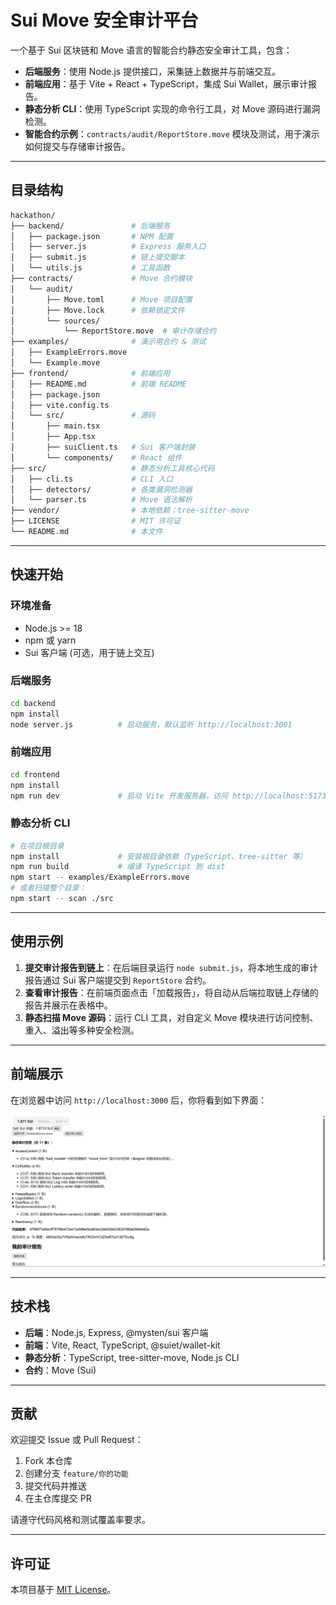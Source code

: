 # Sui Move 安全审计平台

一个基于 Sui 区块链和 Move 语言的智能合约静态安全审计工具，包含：

- **后端服务**：使用 Node.js 提供接口，采集链上数据并与前端交互。
- **前端应用**：基于 Vite + React + TypeScript，集成 Sui Wallet，展示审计报告。
- **静态分析 CLI**：使用 TypeScript 实现的命令行工具，对 Move 源码进行漏洞检测。
- **智能合约示例**：`contracts/audit/ReportStore.move` 模块及测试，用于演示如何提交与存储审计报告。

---

## 目录结构
```bash
hackathon/
├── backend/               # 后端服务
│   ├── package.json       # NPM 配置
│   ├── server.js          # Express 服务入口
│   ├── submit.js          # 链上提交脚本
│   └── utils.js           # 工具函数
├── contracts/             # Move 合约模块
│   └── audit/
│       ├── Move.toml      # Move 项目配置
│       ├── Move.lock      # 依赖锁定文件
│       └── sources/
│           └── ReportStore.move  # 审计存储合约
├── examples/              # 演示用合约 & 测试
│   ├── ExampleErrors.move
│   └── Example.move
├── frontend/              # 前端应用
│   ├── README.md          # 前端 README
│   ├── package.json
│   ├── vite.config.ts
│   └── src/               # 源码
│       ├── main.tsx
│       ├── App.tsx
│       ├── suiClient.ts   # Sui 客户端封装
│       └── components/    # React 组件
├── src/                   # 静态分析工具核心代码
│   ├── cli.ts             # CLI 入口
│   ├── detectors/         # 各类漏洞检测器
│   └── parser.ts          # Move 语法解析
├── vendor/                # 本地依赖：tree-sitter-move
├── LICENSE                # MIT 许可证
└── README.md              # 本文件
```

---

## 快速开始

### 环境准备
- Node.js >= 18
- npm 或 yarn
- Sui 客户端 (可选，用于链上交互)

### 后端服务
```bash
cd backend
npm install
node server.js          # 启动服务，默认监听 http://localhost:3001
```

### 前端应用
```bash
cd frontend
npm install
npm run dev             # 启动 Vite 开发服务器，访问 http://localhost:5173
```

### 静态分析 CLI
```bash
# 在项目根目录
npm install             # 安装根目录依赖（TypeScript、tree-sitter 等）
npm run build           # 编译 TypeScript 到 dist
npm start -- examples/ExampleErrors.move
# 或者扫描整个目录：
npm start -- scan ./src
```

---

## 使用示例

1. **提交审计报告到链上**：在后端目录运行 `node submit.js`，将本地生成的审计报告通过 Sui 客户端提交到 `ReportStore` 合约。
2. **查看审计报告**：在前端页面点击「加载报告」，将自动从后端拉取链上存储的报告并展示在表格中。
3. **静态扫描 Move 源码**：运行 CLI 工具，对自定义 Move 模块进行访问控制、重入、溢出等多种安全检测。

---

## 前端展示

在浏览器中访问 `http://localhost:3000` 后，你将看到如下界面：

![前端审计报告页面](https://raw.githubusercontent.com/A1LinLin1/blog-images/main/hackathon.png)

---

## 技术栈
- **后端**：Node.js, Express, @mysten/sui 客户端
- **前端**：Vite, React, TypeScript, @suiet/wallet-kit
- **静态分析**：TypeScript, tree-sitter-move, Node.js CLI
- **合约**：Move (Sui)

---

## 贡献
欢迎提交 Issue 或 Pull Request：
1. Fork 本仓库
2. 创建分支 `feature/你的功能`
3. 提交代码并推送
4. 在主仓库提交 PR

请遵守代码风格和测试覆盖率要求。

---

## 许可证
本项目基于 [MIT License](LICENSE)。


